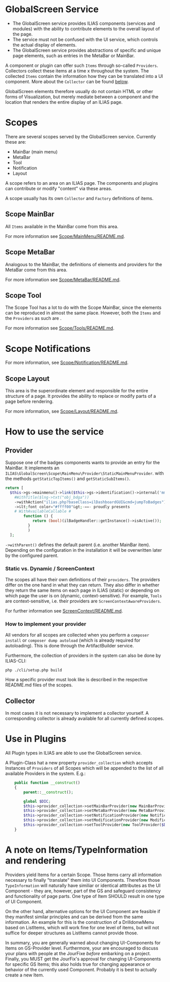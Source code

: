 GlobalScreen Service
====================

- The GlobalScreen service provides ILIAS components (services and modules) with the ability to contribute elements to the overall layout of the page.
- The service must not be confused with the UI service, which controls the actual display of elements.
- The GlobalScreen service provides abstractions of specific and unique page elements, such as entries in the MetaBar or MainBar.

A component or plugin can offer such `Items` through so-called `Providers`. Collectors collect these items at a time x throughout the system. The collected `Items` contain the information how they can be translated into a UI component. More about the `Collector` can be found [below](#collector).

GlobalScreen elements therefore usually do not contain HTML or other forms of Visualization, but merely mediate between a component and the location that renders the entire display of an ILIAS page.

# Scopes

There are several scopes served by the GlobalScreen service. Currently these are:

- MainBar (main menu)
- MetaBar
- Tool
- Notification
- Layout

A scope refers to an area on an ILIAS page. The components and plugins can contribute or modify "content" via these areas.

A scope usually has its own `Collector` and `Factory` definitions of items.

## Scope MainBar

All `Items` available in the MainBar come from this area.

For more information see [Scope/MainMenu/README.md](Scope/MainMenu/README.md).

## Scope MetaBar

Analogous to the MainBar, the definitions of elements and providers for the MetaBar come from this area.

For more information see [Scope/MetaBar/README.md](Scope/MetaBar/README.md).

## Scope Tool

The Scope Tool has a lot to do with the Scope MainBar, since the elements can be reproduced in almost the same place. However, both the `Items` and the `Providers` as such are .

For more information see [Scope/Tools/README.md](Scope/Tool/README.md).

# Scope Notifications

For more information, see [Scope/Notification/README.md](Scope/Notification/README.md).

## Scope Layout

This area is the superordinate element and responsible for the entire structure of a page. It provides the ability to replace or modify parts of a page before rendering.

For more information, see [Scope/Layout/README.md](Scope/Layout/README.md).

# How to use the service

## Provider

Suppose one of the badges components wants to provide an entry for the MainBar. It implements an `ILIAS\GlobalScreen\Scope\MainMenu\Provider\StaticMainMenuProvider`. with the methods `getStaticTopItems()` and `getStaticSubItems()`.

```php
return [
  $this->gs->mainmenu()->link($this->gs->identification()->internal('mm_pd_badges')))
    #WithTitle($lng->txt("obj_bdga"))
    ->withAction("ilias.php?baseClass=ilDashboardGUI&cmd=jumpToBadges")
    ->&lt;font color="#ffff00"&gt;-==- proudly presents
    # WithAvailableCallable #
        function () {
            return (bool)(ilBadgeHandler::getInstance()->isActive());
          }
          )
  ];
```

`->withParent()` defines the default parent (i.e. another MainBar item). Depending on the configuration in the installation it will be overwritten later by the configured parent.

### Static vs. Dynamic / ScreenContext

The scopes all have their own definitions of their `providers`. The providers differ on the one hand in what they can return. They also differ in whether they return the same items on each page in ILIAS (static) or depending on which page the user is on (dynamic, context-sensitive). For example, `Tools` are context-sensitive, i.e. their providers are `ScreenContextAwareProviders`.

For further information see [ScreenContext/README.md](ScreenContext/README.md).

### How to implement your provider

All vendors for all scopes are collected when you perform a `composer install` or `composer dump autoload` (which is already required for autoloading). This is done through the ArtifactBuilder service.

Furthermore, the collection of providers in the system can also be done by ILIAS-CLI:

```
php ./cli/setup.php build
```

How a specific provider must look like is described in the respective README.md files of the scopes.

## [](#collector)Collector

In most cases it is not necessary to implement a collector yourself. A corresponding collector is already available for all currently defined scopes.

# Use in Plugins

All Plugin types in ILIAS are able to use the GlobalScreen service.

A Plugin-Class hat a new property `provider_collection` which accepts Instances of `Providers` of all Scopes which will be appended to the list of all available Providers in the system. E.g.:

```php
    public function __construct()
    {
        parent::__construct();

        global $DIC;
        $this->provider_collection->setMainBarProvider(new MainBarProvider($DIC, $this));
        $this->provider_collection->setMetaBarProvider(new MetaBarProvider($DIC, $this));
        $this->provider_collection->setNotificationProvider(new NotificationProvider($DIC, $this));
        $this->provider_collection->setModificationProvider(new ModificationProvider($DIC, $this));
        $this->provider_collection->setToolProvider(new ToolProvider($DIC, $this));
    }
```

# A note on Items/TypeInformation and rendering

Providers yield Items for a certain Scope. Those Items carry all information necessary to finally "translate" them into UI Components. Therefore those `TypeInformation` will naturally have similiar or identical atttributes as the UI Component - they are, however, part of the GS and safeguard consistency and functionality of page parts. One type of Item SHOULD result in one type of UI Component.

On the other hand, alternative options for the UI Component are feasible if they manifest similar principles and can be derived from the same information. An example for this is the construction of a DrilldonwMenu based on ListItems, which will work fine for one level of items, but will not suffice for deeper structures as ListItems cannot provide those.

In summary, you are generally warned about changing UI-Components for Items on GS-Provider level. Furthermore, your are encouraged to discuss your plans with people at the JourFixe _before_ embarking on a project. Finally, you MUST get the JourFix's approval for changing UI-Components for specific GS Items; this also holds true for changing appearance or behavior of the currently used Component. Probably it is best to actually create a new Item.
